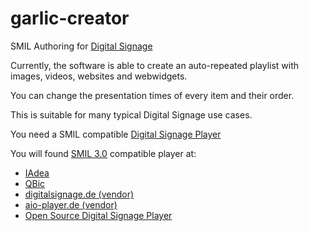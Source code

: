 # garlic-creator
SMIL Authoring for [Digital Signage](https://smil-control.com/) 

Currently, the software is able to create an auto-repeated playlist with images, videos, websites and webwidgets.

You can change the presentation times of every item and their order. 

This is suitable for many typical Digital Signage use cases.

You need a SMIL compatible [Digital Signage Player](https://smil-control.com/magazine/what-is-a-digital-signage-player/)

You will found [SMIL 3.0](https://www.w3.org/TR/SMIL3/) compatible player at:

- [IAdea](https://www.iadea.com/)
- [QBic](https://www.qbictechnology.com/)
- [digitalsignage.de (vendor)](https://www.digitalsignage.de/)
- [aio-player.de (vendor)](https://www.aio-player.de/)
- [Open Source Digital Signage Player](https://garlic-player.com/)
